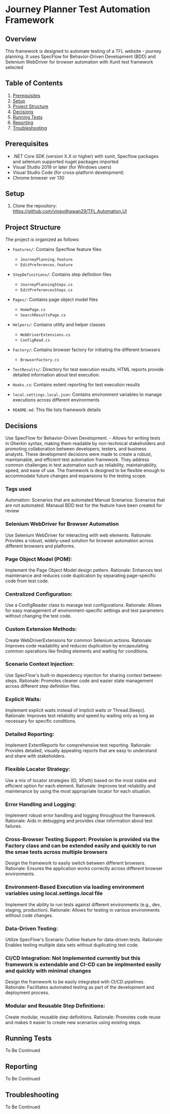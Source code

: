 ﻿# Journey Planner Test Automation Framework

## Overview
This framework is designed to automate testing of a TFL website - journey planning.
It uses SpecFlow for Behavior-Driven Development (BDD) and Selenium WebDriver for browser automation with Xunit test framework selected

## Table of Contents
1. [Prerequisites](#prerequisites)
2. [Setup](#setup)
3. [Project Structure](#project-structure)
4. [Decisions](#Key-Decisions)
5. [Running Tests](#running-tests)
6. [Reporting](#reporting)
7. [Troubleshooting](#troubleshooting)

## Prerequisites
- .NET Core SDK (version X.X or higher) with xunit, Specflow packages and selenium supported nuget packages imported
- Visual Studio 2019 or later (for Windows users)
- Visual Studio Code (for cross-platform development)
- Chrome browser ver 130

## Setup
1. Clone the repository: https://github.com/vinaydhawan29/TFL.Automation.UI

## Project Structure

The project is organized as follows:

- `Features/`: Contains Specflow feature files
  - `JourneyPlanning.feature`
  - `EditPreferences.feature`

- `StepDefinitions/`: Contains step definition files
  - `JourneyPlanningSteps.cs`
  - `EditPreferencesSteps.cs`

- `Pages/`: Contains page object model files
  - `HomePage.cs`
  - `SearchResultsPage.cs`

- `Helpers/`: Contains utility and helper classes
  - `WebDriverExtensions.cs`
  - `ConfigRead.cs`

- `Factory/`: Contains browser factory for initiating the different browsers
  - `BrowserFactory.cs`

- `TestResults/`: Directory for test execution results. HTML reports provide detailed information about test execution.

- `Hooks.cs`: Contains extent reporting for test execution results

- `local.settings.local.json`: Contains environment variables to manage executions across different environments

- `README.md`: This file lists framework details

## Decisions
Use SpecFlow for Behavior-Driven Development. - Allows for writing tests in Gherkin syntax, making them readable by non-technical stakeholders and promoting collaboration between developers, testers, and business analysts. These development decisions were made to create a robust, maintainable, and efficient test automation framework. They address common challenges in test automation such as reliability, maintainability, speed, and ease of use. The framework is designed to be flexible enough to accommodate future changes and expansions to the testing scope.

### Tags used
Automation: Scenarios that are automated
Manual Scenarios: Scenarios that are not automated. Manaual BDD test for the feature have been created for review

### Selenium WebDriver for Browser Automation
Use Selenium WebDriver for interacting with web elements.
Rationale: Provides a robust, widely-used solution for browser automation across different browsers and platforms.

### Page Object Model (POM):
Implement the Page Object Model design pattern.
Rationale: Enhances test maintenance and reduces code duplication by separating page-specific code from test code.

### Centralized Configuration:
Use a ConfigReader class to manage test configurations.
Rationale: Allows for easy management of environment-specific settings and test parameters without changing the test code.

### Custom Extension Methods:
Create WebDriverExtensions for common Selenium actions.
Rationale: Improves code readability and reduces duplication by encapsulating common operations like finding elements and waiting for conditions.

### Scenario Context Injection:
Use SpecFlow's built-in dependency injection for sharing context between steps.
Rationale: Promotes cleaner code and easier state management across different step definition files.

### Explicit Waits:
Implement explicit waits instead of implicit waits or Thread.Sleep().
Rationale: Improves test reliability and speed by waiting only as long as necessary for specific conditions.

### Detailed Reporting:
Implement ExtentReports for comprehensive test reporting.
Rationale: Provides detailed, visually appealing reports that are easy to understand and share with stakeholders.

### Flexible Locator Strategy:
Use a mix of locator strategies (ID, XPath) based on the most stable and efficient option for each element.
Rationale: Improves test reliability and maintenance by using the most appropriate locator for each situation.

### Error Handling and Logging:
Implement robust error handling and logging throughout the framework.
Rationale: Aids in debugging and provides clear information about test failures.

### Cross-Browser Testing Support: Provision is provided via the Factory class and can be extended easily and quickly to run the smae tests across multiple browsers
Design the framework to easily switch between different browsers.
Rationale: Ensures the application works correctly across different browser environments.

### Environment-Based Execution via loading environment variables using local.settings.local file
Implement the ability to run tests against different environments (e.g., dev, staging, production).
Rationale: Allows for testing in various environments without code changes.

### Data-Driven Testing:
Utilize SpecFlow's Scenario Outline feature for data-driven tests.
Rationale: Enables testing multiple data sets without duplicating test code.

### CI/CD Integration: Not Implemented currently but this framework is extendable and CI-CD can be implmented easily and quickly with minimal changes
Design the framework to be easily integrated with CI/CD pipelines.
Rationale: Facilitates automated testing as part of the development and deployment process.

### Modular and Reusable Step Definitions:
Create modular, reusable step definitions.
Rationale: Promotes code reuse and makes it easier to create new scenarios using existing steps.


## Running Tests
To Be Continued

## Reporting 
To Be Continued


## Troubleshooting 
To Be Continued